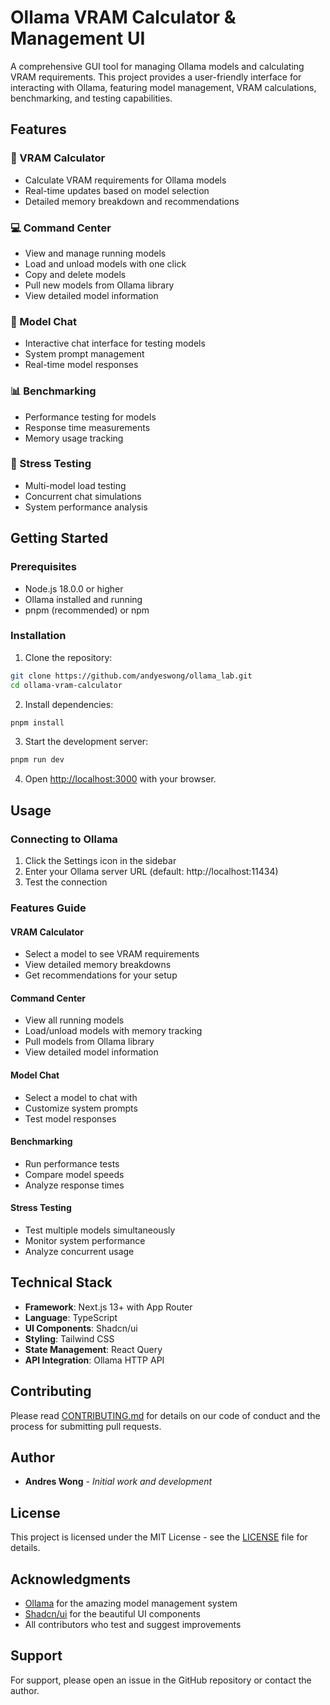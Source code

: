 # Ollama VRAM Calculator & Management UI

A comprehensive GUI tool for managing Ollama models and calculating VRAM requirements. This project provides a user-friendly interface for interacting with Ollama, featuring model management, VRAM calculations, benchmarking, and testing capabilities.

## Features

### 🧮 VRAM Calculator
- Calculate VRAM requirements for Ollama models
- Real-time updates based on model selection
- Detailed memory breakdown and recommendations

### 💻 Command Center
- View and manage running models
- Load and unload models with one click
- Copy and delete models
- Pull new models from Ollama library
- View detailed model information

### 🤖 Model Chat
- Interactive chat interface for testing models
- System prompt management
- Real-time model responses

### 📊 Benchmarking
- Performance testing for models
- Response time measurements
- Memory usage tracking

### 🔄 Stress Testing
- Multi-model load testing
- Concurrent chat simulations
- System performance analysis

## Getting Started

### Prerequisites
- Node.js 18.0.0 or higher
- Ollama installed and running
- pnpm (recommended) or npm

### Installation

1. Clone the repository:
```bash
git clone https://github.com/andyeswong/ollama_lab.git
cd ollama-vram-calculator
```

2. Install dependencies:
```bash
pnpm install
```

3. Start the development server:
```bash
pnpm run dev
```

4. Open [http://localhost:3000](http://localhost:3000) with your browser.

## Usage

### Connecting to Ollama
1. Click the Settings icon in the sidebar
2. Enter your Ollama server URL (default: http://localhost:11434)
3. Test the connection

### Features Guide

#### VRAM Calculator
- Select a model to see VRAM requirements
- View detailed memory breakdowns
- Get recommendations for your setup

#### Command Center
- View all running models
- Load/unload models with memory tracking
- Pull models from Ollama library
- View detailed model information

#### Model Chat
- Select a model to chat with
- Customize system prompts
- Test model responses

#### Benchmarking
- Run performance tests
- Compare model speeds
- Analyze response times

#### Stress Testing
- Test multiple models simultaneously
- Monitor system performance
- Analyze concurrent usage

## Technical Stack

- **Framework**: Next.js 13+ with App Router
- **Language**: TypeScript
- **UI Components**: Shadcn/ui
- **Styling**: Tailwind CSS
- **State Management**: React Query
- **API Integration**: Ollama HTTP API

## Contributing

Please read [CONTRIBUTING.md](CONTRIBUTING.md) for details on our code of conduct and the process for submitting pull requests.

## Author

- **Andres Wong** - _Initial work and development_

## License

This project is licensed under the MIT License - see the [LICENSE](LICENSE) file for details.

## Acknowledgments

- [Ollama](https://ollama.ai/) for the amazing model management system
- [Shadcn/ui](https://ui.shadcn.com/) for the beautiful UI components
- All contributors who test and suggest improvements

## Support

For support, please open an issue in the GitHub repository or contact the author.
